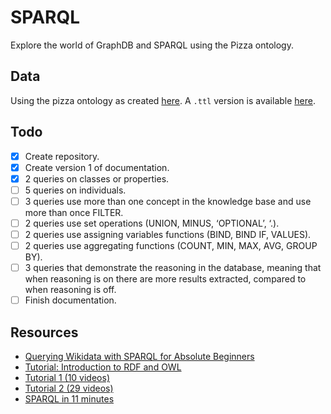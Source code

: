# SPARQL

Explore the world of GraphDB and SPARQL using the Pizza ontology.

## Data

Using the pizza ontology as created [here](https://protege.stanford.edu/ontologies/pizza/pizza.owl). A `.ttl` version is available [here](https://github.com/avicomp/ont-api/blob/master/src/test/resources/ontapi/pizza.ttl).

## Todo

- [X] Create repository.
- [X] Create version 1 of documentation.
- [X] 2 queries on classes or properties.
- [ ] 5 queries on individuals.
- [ ] 3 queries use more than one concept in the knowledge base and use more than once FILTER.
- [ ] 2 queries use set operations (UNION, MINUS, ‘OPTIONAL’, ‘.).
- [ ] 2 queries use assigning variables functions (BIND, BIND IF, VALUES).
- [ ] 2 queries use aggregating functions (COUNT, MIN, MAX, AVG, GROUP BY).
- [ ] 3 queries that demonstrate the reasoning in the database, meaning that when reasoning is on there are more results extracted, compared to when reasoning is off.
- [ ] Finish documentation.

## Resources

- [Querying Wikidata with SPARQL for Absolute Beginners](https://www.youtube.com/watch?v=kJph4q0Im98)
- [Tutorial: Introduction to RDF and OWL](https://csiro-enviro-informatics.github.io/info-engineering/tutorials/tutorial-intro-to-rdf-and-owl.html)
- [Tutorial 1 (10 videos)](https://www.youtube.com/watch?v=nbUYrs_wWto&list=PLaa8QYrMzXNnzY-4YVM5507iZuESWVcnU)
- [Tutorial 2 (29 videos)](https://www.youtube.com/watch?v=r7N7s1yejFQ&list=PLea0WJq13cnA6k4B6Tr1ljj2nleUl9dZt)
- [SPARQL in 11 minutes](https://www.youtube.com/watch?v=FvGndkpa4K0)
